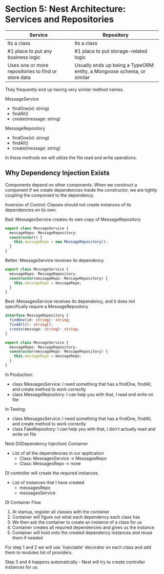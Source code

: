 # Section 5: Nest Architecture: Services and Repositories

| Service                                             | Repository                                                            |
| --------------------------------------------------- | --------------------------------------------------------------------- |
| Its a class                                         | Its a class                                                           |
| #1 place to put any business logic                  | #1 place to put storage-related logic                                 |
| Uses one or more repositories to find or store data | Usually ends up being a TypeORM entity, a Mongoose schema, or similar |

They frequently end up having very similar method names.

MessageService

- findOne(id: string)
- findAll()
- create(message: string)

MessageRepository

- findOne(id: string)
- findAll()
- create(message: string)

In these methods we will utilize the file read and write operations.

## Why Dependency Injection Exists

Components depend on other components. When we construct a component if we create dependencies inside the constructor, we are tightly coupling the component to the dependency.

Inversion of Control: Classes should not create instances of its dependencies on its own.

Bad: MessagesService creates its own copy of MessageRepository

```ts
export class MessageService {
  messageRepo: MessageRepository;
  constructor() {
    this.messageRepo = new MessageRepository();
  }
}
```

Better: MessageService receives its dependency

```ts
export class MessageService {
  messageRepo: MessageRepository;
  constructor(messageRepo: MessageRepository) {
    this.messageRepo = messageRepo;
  }
}
```

Best: MessagesService receives its dependency, and it does not specifically require a MessageRepository

```ts
interface MessageRepository {
  findOne(id: string): string;
  findAll(): string[];
  create(message: string): string;
}

export class MessageService {
  messageRepo: MessageRepository;
  constructor(messageRepo: MessageRepository) {
    this.messageRepo = messageRepo;
  }
}
```

In Production:

- class MessagesService: I need something that has a findOne, findAll, and create method to work correctly
- class MessageRepository: I can help you with that, I read and write on file

In Testing:

- class MessagesService: I need something that has a findOne, findAll, and create method to work correctly
- class FakeRepository: I can help you with that, I don't actually read and write on file

Nest DI(Dependency Injection) Container

- List of all the dependencies in our application
  - Class: MessagesService -> MessagesRepo
  - Class: MessagesRepo -> none

DI controller will create the required instances.

- List of instances that I have created
  - messagesRepo
  - messagesService

DI Container Flow

1. At startup, register all classes with the container
2. Container will figure out what each dependency each class has
3. We then ask the container to create an instance of a class for us
4. Container creates all required dependencies and gives us the instance
5. Container will hold onto the created dependency instances and reuse them if needed

For step 1 and 2 we will use 'Injectable' decorator on each class and add them to modules list of providers.

Step 3 and 4 happens automatically - Nest will try to create controller instances for us.

